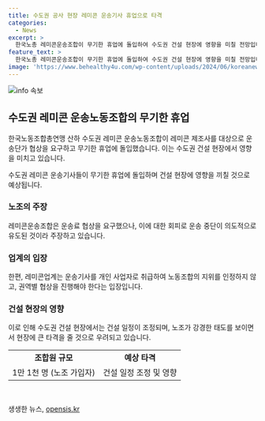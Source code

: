 ```yaml
---
title: 수도권 공사 현장 레미콘 운송기사 휴업으로 타격
categories:
  - News
excerpt: >
  한국노총 레미콘운송조합이 무기한 휴업에 돌입하여 수도권 건설 현장에 영향을 미칠 전망입니다. 운송료 협상을 거부한 레미콘 제조사에 대한 노조의 주장과 업계의 반발이 공방되고 있는 가운데, 협상의 결론이 어려울 경우 건설 공정이 크게 지연될 수 있을 것으로 우려됩니다. 현장에서는 노조의 강경한 입장과 함께 휴업이 길어질 경우 실질적인 타격이 예상된다는 우려가 나타나고 있습니다.
feature_text: >
  한국노총 레미콘운송조합이 무기한 휴업에 돌입하여 수도권 건설 현장에 영향을 미칠 전망입니다. 운송료 협상을 거부한 레미콘 제조사에 대한 노조의 주장과 업계의 반발이 공방되고 있는 가운데, 협상의 결론이 어려울 경우 건설 공정이 크게 지연될 수 있을 것으로 우려됩니다. 현장에서는 노조의 강경한 입장과 함께 휴업이 길어질 경우 실질적인 타격이 예상된다는 우려가 나타나고 있습니다.
image: 'https://www.behealthy4u.com/wp-content/uploads/2024/06/koreanews.jpg'
---
```


<p><img src="https://www.behealthy4u.com/wp-content/uploads/2024/06/koreanews.jpg" alt="info 속보" /></p>

<h2 data-ke-size="size26">수도권 레미콘 운송노동조합의 무기한 휴업</h2>

<p>한국노동조합총연맹 산하 수도권 레미콘 운송노동조합이 레미콘 제조사를 대상으로 운송단가 협상을 요구하고 무기한 휴업에 돌입했습니다. 이는 수도권 건설 현장에서 영향을 미치고 있습니다.</p>

<p data-ke-size="size16">수도권 레미콘 운송기사들이 무기한 휴업에 돌입하며 건설 현장에 영향을 끼칠 것으로 예상됩니다.</p>

<h3>노조의 주장</h3>

<p>레미콘운송조합은 운송료 협상을 요구했으나, 이에 대한 회피로 운송 중단이 의도적으로 유도된 것이라 주장하고 있습니다.</p>

<h3>업계의 입장</h3>

<p>한편, 레미콘업계는 운송기사를 개인 사업자로 취급하여 노동조합의 지위를 인정하지 않고, 권역별 협상을 진행해야 한다는 입장입니다.</p>

<h3>건설 현장의 영향</h3>

<p>이로 인해 수도권 건설 현장에서는 건설 일정이 조정되며, 노조가 강경한 태도를 보이면서 현장에 큰 타격을 줄 것으로 우려되고 있습니다.</p>

<table>
    <tr>
        <td style="text-align: center; height: 17px;"><b>조합원 규모</b></td>
        <td style="text-align: center; height: 17px;"><b>예상 타격</b></td>
    </tr>
    <tr>
        <td style="text-align: center; height: 17px;">1만 1천 명 (노조 가입자)</td>
        <td style="text-align: center; height: 17px;">건설 일정 조정 및 영향</td>
    </tr>
</table>

<p data-ke-size="size16">&nbsp;</p>
생생한 뉴스, <a href="https://opensis.kr" rel="dofollow">opensis.kr</a>


